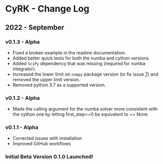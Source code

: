 # CyRK - Change Log

## 2022 - September

### v0.1.3 - Alpha

- Fixed a broken example in the readme documentation.
- Added better quick tests for both the numba and cython versions.
- Added `SciPy` dependency that was missing (required for numba integrator).
- Increased the lower limit on `numpy` package version (to fix issue [7](https://github.com/jrenaud90/CyRK/issues/7)) and removed the upper limit version.
- Removed python 3.7 as a supported version. 

### v0.1.2 - Alpha

- Made the calling argument for the numba solver more consistent with the cython one by letting first_step==0 be
equivalent to == None

### v0.1.1 - Alpha

- Corrected issues with installation
- Improved GitHub workflows

### Initial Beta Version 0.1.0 Launched!